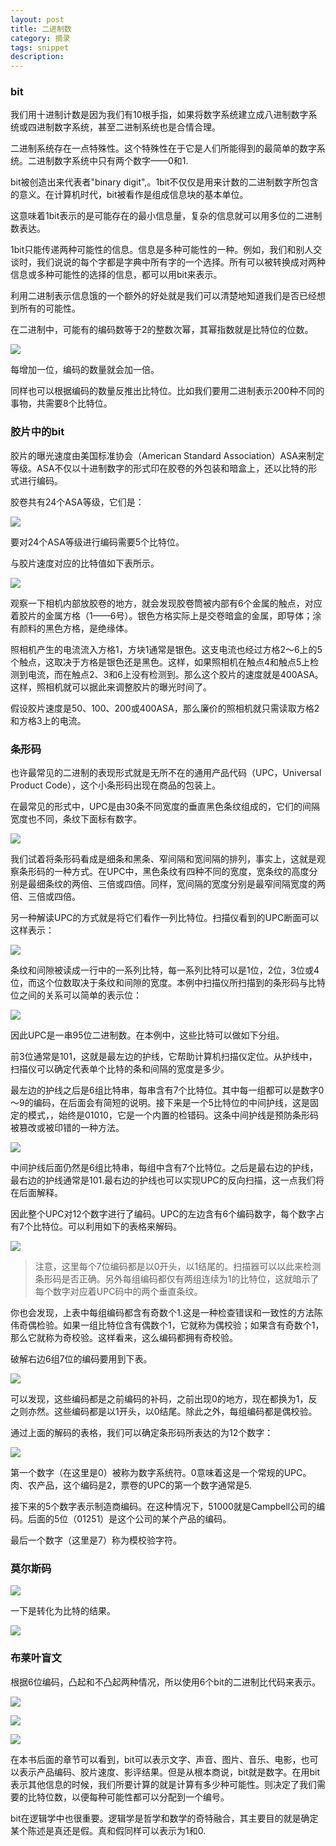 ```yaml
---
layout: post
title: 二进制数
category: 摘录
tags: snippet
description: 
---
```


### bit

我们用十进制计数是因为我们有10根手指，如果将数字系统建立成八进制数字系统或四进制数字系统，甚至二进制系统也是合情合理。

二进制系统存在一点特殊性。这个特殊性在于它是人们所能得到的最简单的数字系统。二进制数字系统中只有两个数字——0和1.

bit被创造出来代表者"binary digit",。1bit不仅仅是用来计数的二进制数字所包含的意义。在计算机时代，bit被看作是组成信息块的基本单位。

这意味着1bit表示的是可能存在的最小信息量，复杂的信息就可以用多位的二进制数表达。

1bit只能传递两种可能性的信息。信息是多种可能性的一种。例如，我们和别人交谈时，我们说说的每个字都是字典中所有字的一个选择。所有可以被转换成对两种信息或多种可能性的选择的信息，都可以用bit来表示。

利用二进制表示信息饿的一个额外的好处就是我们可以清楚地知道我们是否已经想到所有的可能性。

在二进制中，可能有的编码数等于2的整数次幂，其幂指数就是比特位的位数。

![](https://github.com/arcticlion/reading-lists/blob/master/Code/Chapter%2009%20Bit%20by%20Bit%20by%20Bit/屏幕快照%202014-09-19%20上午2.22.36.png)

每增加一位，编码的数量就会加一倍。

同样也可以根据编码的数量反推出比特位。比如我们要用二进制表示200种不同的事物，共需要8个比特位。

### 胶片中的bit

胶片的曝光速度由美国标准协会（American Standard Association）ASA来制定等级。ASA不仅以十进制数字的形式印在胶卷的外包装和暗盒上，还以比特的形式进行编码。

胶卷共有24个ASA等级，它们是：

![](https://github.com/arcticlion/reading-lists/blob/master/Code/Chapter%2009%20Bit%20by%20Bit%20by%20Bit/屏幕快照%202014-09-19%20上午2.22.28.png)

要对24个ASA等级进行编码需要5个比特位。

与胶片速度对应的比特值如下表所示。

![](https://github.com/arcticlion/reading-lists/blob/master/Code/Chapter%2009%20Bit%20by%20Bit%20by%20Bit/屏幕快照%202014-09-19%20上午2.22.17.png)

观察一下相机内部放胶卷的地方，就会发现胶卷筒被内部有6个金属的触点，对应着胶片的金属方格（1——6号）。银色方格实际上是交卷暗盒的金属，即导体；涂有颜料的黑色方格，是绝缘体。

照相机产生的电流流入方格1，方块1通常是银色。这支电流也经过方格2～6上的5个触点，这取决于方格是银色还是黑色。这样，如果照相机在触点4和触点5上检测到电流，而在触点2、3和6上没有检测到。那么这个胶片的速度就是400ASA。这样，照相机就可以据此来调整胶片的曝光时间了。

假设胶片速度是50、100、200或400ASA，那么廉价的照相机就只需读取方格2和方格3上的电流。

### 条形码

也许最常见的二进制的表现形式就是无所不在的通用产品代码（UPC，Universal Product Code），这个小条形码出现在商品的包装上。

在最常见的形式中，UPC是由30条不同宽度的垂直黑色条纹组成的，它们的间隔宽度也不同，条纹下面标有数字。

![](https://github.com/arcticlion/reading-lists/blob/master/Code/Chapter%2009%20Bit%20by%20Bit%20by%20Bit/屏幕快照%202014-09-19%20上午2.21.47.png)

我们试着将条形码看成是细条和黑条、窄间隔和宽间隔的排列，事实上，这就是观察条形码的一种方式。在UPC中，黑色条纹有四种不同的宽度，宽条纹的高度分别是最细条纹的两倍、三倍或四倍。同样，宽间隔的宽度分别是最窄间隔宽度的两倍、三倍或四倍。

另一种解读UPC的方式就是将它们看作一列比特位。扫描仪看到的UPC断面可以这样表示：

![](https://github.com/arcticlion/reading-lists/blob/master/Code/Chapter%2009%20Bit%20by%20Bit%20by%20Bit/屏幕快照%202014-09-19%20上午2.21.37.png)

条纹和间隙被读成一行中的一系列比特，每一系列比特可以是1位，2位，3位或4位，而这个位数取决于条纹和间隙的宽度。本例中扫描仪所扫描到的条形码与比特位之间的关系可以简单的表示位：

![](https://github.com/arcticlion/reading-lists/blob/master/Code/Chapter%2009%20Bit%20by%20Bit%20by%20Bit/屏幕快照%202014-09-19%20上午2.21.31.png)

因此UPC是一串95位二进制数。在本例中，这些比特可以做如下分组。

前3位通常是101，这就是最左边的护线，它帮助计算机扫描仪定位。从护线中，扫描仪可以确定代表单个比特的条和间隔的宽度是多少。

最左边的护线之后是6组比特串，每串含有7个比特位。其中每一组都可以是数字0～9的编码，在后面会有简短的说明。接下来是一个5比特位的中间护线，这是固定的模式，，始终是01010，它是一个内置的检错码。这条中间护线是预防条形码被篡改或被印错的一种方法。

![](https://github.com/arcticlion/reading-lists/blob/master/Code/Chapter%2009%20Bit%20by%20Bit%20by%20Bit/屏幕快照%202014-09-19%20上午2.20.58.png)

中间护线后面仍然是6组比特串，每组中含有7个比特位。之后是最右边的护线，最右边的护线通常是101.最右边的护线也可以实现UPC的反向扫描，这一点我们将在后面解释。

因此整个UPC对12个数字进行了编码。UPC的左边含有6个编码数字，每个数字占有7个比特位。可以利用如下的表格来解码。

![](https://github.com/arcticlion/reading-lists/blob/master/Code/Chapter%2009%20Bit%20by%20Bit%20by%20Bit/屏幕快照%202014-09-19%20上午2.20.45.png)

> 注意，这里每个7位编码都是以0开头，以1结尾的。扫描器可以以此来检测条形码是否正确。另外每组编码都仅有两组连续为1的比特位，这就暗示了每个数字对应着UPC码中的两个垂直条纹。

你也会发现，上表中每组编码都含有奇数个1.这是一种检查错误和一致性的方法陈伟奇偶检验。如果一组比特位含有偶数个1，它就称为偶校验；如果含有奇数个1，那么它就称为奇校验。这样看来，这么编码都拥有奇校验。

破解右边6组7位的编码要用到下表。

![](https://github.com/arcticlion/reading-lists/blob/master/Code/Chapter%2009%20Bit%20by%20Bit%20by%20Bit/屏幕快照%202014-09-19%20上午2.20.40.png)

可以发现，这些编码都是之前编码的补码，之前出现0的地方，现在都换为1，反之则亦然。这些编码都是以1开头，以0结尾。除此之外，每组编码都是偶校验。

通过上面的解码的表格，我们可以确定条形码所表达的为12个数字：

![](https://github.com/arcticlion/reading-lists/blob/master/Code/Chapter%2009%20Bit%20by%20Bit%20by%20Bit/屏幕快照%202014-09-19%20上午2.20.33.png)

第一个数字（在这里是0）被称为数字系统符。0意味着这是一个常规的UPC。肉、农产品，这个编码是2，票卷的UPC的第一个数字通常是5.

接下来的5个数字表示制造商编码。在这种情况下，51000就是Campbell公司的编码。后面的5位（01251）是这个公司的某个产品的编码。

最后一个数字（这里是7）称为模校验字符。

### 莫尔斯码


![](https://github.com/arcticlion/reading-lists/blob/master/Code/Chapter%2009%20Bit%20by%20Bit%20by%20Bit/屏幕快照%202014-09-19%20上午2.19.28.png)


一下是转化为比特的结果。

![](https://github.com/arcticlion/reading-lists/blob/master/Code/Chapter%2009%20Bit%20by%20Bit%20by%20Bit/屏幕快照%202014-09-19%20上午2.19.20.png)

### 布莱叶盲文

根据6位编码，凸起和不凸起两种情况，所以使用6个bit的二进制比代码来表示。

![](https://github.com/arcticlion/reading-lists/blob/master/Code/Chapter%2009%20Bit%20by%20Bit%20by%20Bit/屏幕快照%202014-09-19%20上午2.18.52.png)

![](https://github.com/arcticlion/reading-lists/blob/master/Code/Chapter%2009%20Bit%20by%20Bit%20by%20Bit/屏幕快照%202014-09-19%20上午2.18.44.png)

![](https://github.com/arcticlion/reading-lists/blob/master/Code/Chapter%2009%20Bit%20by%20Bit%20by%20Bit/屏幕快照%202014-09-19%20上午2.18.37.png)

在本书后面的章节可以看到，bit可以表示文字、声音、图片、音乐、电影，也可以表示产品编码、胶片速度、影评结果。但是从根本商说，bit就是数字。在用bit表示其他信息的时候，我们所要计算的就是计算有多少种可能性。则决定了我们需要的比特位数，以便每种可能性都可以分配到一个编号。

bit在逻辑学中也很重要。逻辑学是哲学和数学的奇特融合，其主要目的就是确定某个陈述是真还是假。真和假同样可以表示为1和0.


